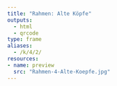 ```yaml
---
title: "Rahmen: Alte Köpfe"
outputs:
  - html
  - qrcode
type: frame
aliases:
  - /k/4/2/
resources:
- name: preview
  src: "Rahmen-4-Alte-Koepfe.jpg"  
---
```

